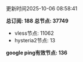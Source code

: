 更新时间2025-10-06 08:58:41

**总订阅: 188**
**总节点: 37749**
- vless节点: 11062
- hysteria2节点: 13

**google ping有效节点: 136**
